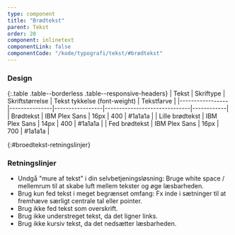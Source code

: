```yaml
---
type: component
title: "Brødtekst"
parent: Tekst
order: 20
component: inlinetext
componentLink: false
componentCode: "/kode/typografi/tekst/#brødtekst"
---
```


### Design

{:.table .table--borderless .table--responsive-headers}
| Tekst           | Skriftype     | Skriftstørrelse | Tekst tykkelse (font-weight) | Tekstfarve |
|-----------------|---------------|-----------------|------------------------------|------------|
| Brødtekst       | IBM Plex Sans | 16px            | 400                          | #1a1a1a    |
| Lille brødtekst | IBM Plex Sans | 14px            | 400                          | #1a1a1a    |
| Fed brødtekst   | IBM Plex Sans | 16px            | 700                          | #1a1a1a    |

{:#broedtekst-retningslinjer}
### Retningslinjer

- Undgå "mure af tekst" i din selvbetjeningsløsning: Bruge white space / mellemrum til at skabe luft mellem tekster og øge læsbarheden.
- Brug kun fed tekst i meget begrænset omfang: Fx inde i sætninger til at fremhæve særligt centrale tal eller pointer.
- Brug ikke fed tekst som overskrift.
- Brug ikke understreget tekst, da det ligner links.
- Brug ikke kursiv tekst, da det nedsætter læsbarheden.
